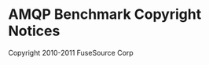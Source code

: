 AMQP Benchmark Copyright Notices 
=================================

Copyright 2010-2011 FuseSource Corp


